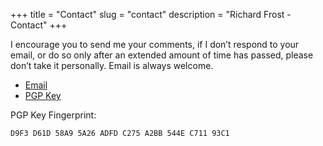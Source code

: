 +++
title = "Contact"
slug = "contact"
description = "Richard Frost - Contact"
+++

I encourage you to send me your comments, if I don’t respond to your email, or do so only after an extended amount of time has passed, please don’t take it personally. Email is always welcome.

* [Email](mailto:rf@rfrost.xyz)
* [PGP Key](/A2B8544EC71193C1.asc)

PGP Key Fingerprint:

```
D9F3 D61D 58A9 5A26 ADFD C275 A2BB 544E C711 93C1
```
